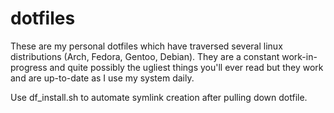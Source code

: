 # dotfiles
These are my personal dotfiles which have traversed several linux distributions (Arch, Fedora, Gentoo, Debian). They are a constant work-in-progress and quite possibly the ugliest things you'll ever read but they work and are up-to-date as I use my system daily.


Use df_install.sh to automate symlink creation after pulling down dotfile.
